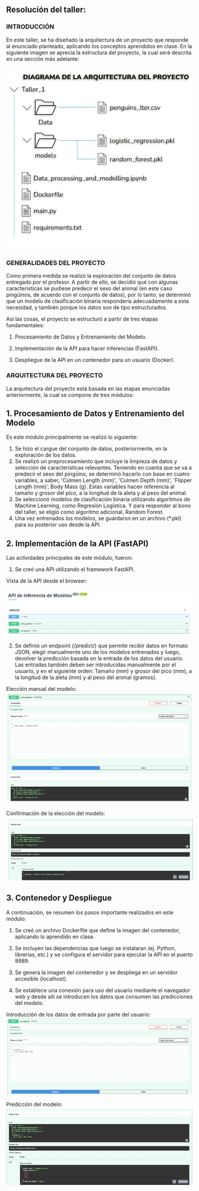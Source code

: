 ## Resolución del taller:

### INTRODUCCIÓN

En este taller, se ha diseñado la arquitectura de un proyecto que responde al enunciado planteado, aplicando los conceptos aprendidos en clase. En la siguiente imagen se aprecia la estructura del proyecto, la cual será descrita en una sección más adelante:

![basic train flow](img/01_arquitectura.png)

### GENERALIDADES DEL PROYECTO

Como primera medida se realizó la exploración del conjunto de datos entregado por el profesor. A partir de ello, se decidió qué con algunas características se pudiese predecir el sexo del animal (en este caso pingüinos, de acuerdo con el conjunto de datos), por lo tanto, se determinó que un modelo de clasificación binaria respondería adecuadamente a esta necesidad, y también porque los datos son de tipo estructurados.

Así las cosas, el proyecto se estructuró a partir de tres etapas fundamentales:

1. Procesamiento de Datos y Entrenamiento del Modelo.

2. Implementación de la API para hacer inferencias (FastAPI).

3. Despliegue de la API en un contenedor para un usuario (Docker).

### ARQUITECTURA DEL PROYECTO

La arquitectura del proyecto está basada en las etapas enunciadas anteriormente, la cual se compone de tres módulos:

## 1. Procesamiento de Datos y Entrenamiento del Modelo

Es este módulo principalmente se realizó lo siguiente:

1. Se hizo el cargue del conjunto de datos, posteriormente, en la exploración de los datos.
2. Se realizó un preprocesamiento que incluye la limpieza de datos y selección de características relevantes. Teniendo en cuenta que se va a predecir el sexo del pingüino, se determinó hacerlo con base en cuatro variables, a saber, 'Culmen Length (mm)', 'Culmen Depth (mm)', 'Flipper Length (mm)', Body Mass (g). Estas variables hacen referencia al tamaño y grosor del pico, a la longitud de la aleta y al peso del animal.
3. Se seleccionó modelos de clasificación binaria utilizando algoritmos de Machine Learning, como Regresión Logística. Y para responder al bono del taller, se eligió como algoritmo adicional, Random Forest.
4. Una vez entrenados los modelos, se guardaron en un archivo (*.pkl) para su posterior uso desde la API.

## 2. Implementación de la API (FastAPI)

Las actividades principales de este módulo, fueron:

1. Se creó una API utilizando el framework FastAPI.

Vista de la API desde el browser:

![basic train flow](img/02_API.png)

2. Se definió un endpoint (/predict/) que permite recibir datos en formato JSON, elegir manualmente uno de los modelos entrenados y luego, devolver la predicción basada en la entrada de los datos del usuario. Las entradas también deben ser introducidas manualmente por el usuario, y en el siguiente orden: Tamaño (mm) y grosor del pico (mm), a la longitud de la aleta (mm) y al peso del animal (gramos).

Elección manual del modelo:
![basic train flow](img/03_EleccionModelo.png)

Confirmación de la elección del modelo:
![basic train flow](img/04_ConfirmacionModelo.png)


## 3. Contenedor y Despliegue

A continuación, se resumen los pasos importante realizados en este módulo:

1. Se creó un archivo Dockerfile que define la imagen del contenedor, aplicando lo aprendido en clase.

2. Se incluyen las dependencias que luego se instalaran (ej. Python, librerías, etc.) y se configura el servidor para ejecutar la API en el puerto 8989.

3. Se genera la imagen del contenedor y se despliega en un servidor accesible (localhost).

4. Se establece una conexión para uso del usuario mediante el navegador web y desde allí se introducen los datos que consumen las predicciones del modelo.

Introducción de los datos de entrada por parte del usuario:
![basic train flow](img/05_DatosEntrada.png)

Predicción del modelo:
![basic train flow](img/06_PrediccionModelo.png)
